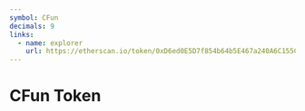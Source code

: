 ```yaml
---
symbol: CFun
decimals: 9
links:
  - name: explorer
    url: https://etherscan.io/token/0xD6ed0E5D7f854b64b5E467a240A6C155C17cC6A2
---
```


# CFun Token
